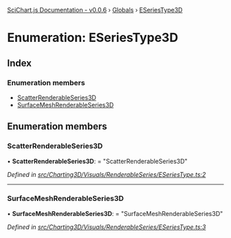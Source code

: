 [SciChart.js Documentation - v0.0.6](../README.md) › [Globals](../globals.md) › [ESeriesType3D](eseriestype3d.md)

# Enumeration: ESeriesType3D

## Index

### Enumeration members

* [ScatterRenderableSeries3D](eseriestype3d.md#scatterrenderableseries3d)
* [SurfaceMeshRenderableSeries3D](eseriestype3d.md#surfacemeshrenderableseries3d)

## Enumeration members

###  ScatterRenderableSeries3D

• **ScatterRenderableSeries3D**: = "ScatterRenderableSeries3D"

*Defined in [src/Charting3D/Visuals/RenderableSeries/ESeriesType.ts:2](https://github.com/ABTSoftware/SciChart.Dev/blob/46671d21ce/Web/src/SciChart/src/Charting3D/Visuals/RenderableSeries/ESeriesType.ts#L2)*

___

###  SurfaceMeshRenderableSeries3D

• **SurfaceMeshRenderableSeries3D**: = "SurfaceMeshRenderableSeries3D"

*Defined in [src/Charting3D/Visuals/RenderableSeries/ESeriesType.ts:3](https://github.com/ABTSoftware/SciChart.Dev/blob/46671d21ce/Web/src/SciChart/src/Charting3D/Visuals/RenderableSeries/ESeriesType.ts#L3)*

